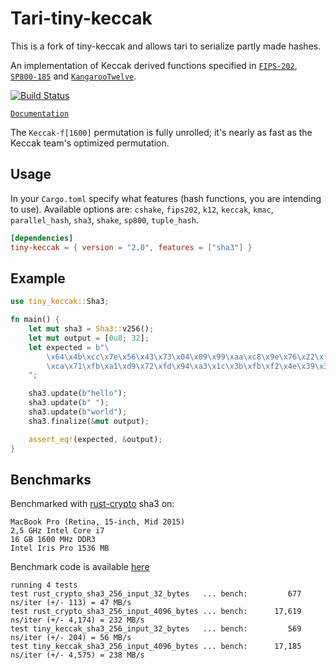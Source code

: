 # Tari-tiny-keccak

This is a fork of tiny-keccak and allows tari to serialize partly made hashes. 

An implementation of Keccak derived functions specified in [`FIPS-202`], [`SP800-185`] and [`KangarooTwelve`].

[![Build Status][travis-image]][travis-url]

[travis-image]: https://travis-ci.org/debris/tiny-keccak.svg?branch=master
[travis-url]: https://travis-ci.org/debris/tiny-keccak
[`FIPS-202`]: https://nvlpubs.nist.gov/nistpubs/FIPS/NIST.FIPS.202.pdf
[`SP800-185`]: https://nvlpubs.nist.gov/nistpubs/SpecialPublications/NIST.SP.800-185.pdf
[`KangarooTwelve`]: https://eprint.iacr.org/2016/770.pdf

[`Documentation`](https://docs.rs/tiny-keccak)

The `Keccak-f[1600]` permutation is fully unrolled; it's nearly as fast
as the Keccak team's optimized permutation.

## Usage

In your `Cargo.toml` specify what features (hash functions, you are intending to use).
Available options are: `cshake`, `fips202`, `k12`, `keccak`, `kmac`, `parallel_hash`, `sha3`,
`shake`, `sp800`, `tuple_hash`.

```toml
[dependencies]
tiny-keccak = { version = "2.0", features = ["sha3"] }
```

## Example

```rust
use tiny_keccak::Sha3;

fn main() {
    let mut sha3 = Sha3::v256();
    let mut output = [0u8; 32];
    let expected = b"\
        \x64\x4b\xcc\x7e\x56\x43\x73\x04\x09\x99\xaa\xc8\x9e\x76\x22\xf3\
        \xca\x71\xfb\xa1\xd9\x72\xfd\x94\xa3\x1c\x3b\xfb\xf2\x4e\x39\x38\
    ";

    sha3.update(b"hello");
    sha3.update(b" ");
    sha3.update(b"world");
    sha3.finalize(&mut output);

    assert_eq!(expected, &output);
}
```

## Benchmarks

Benchmarked with [rust-crypto](https://github.com/RustCrypto) sha3 on:

```
MacBook Pro (Retina, 15-inch, Mid 2015)
2,5 GHz Intel Core i7
16 GB 1600 MHz DDR3
Intel Iris Pro 1536 MB
```

Benchmark code is available [here](https://github.com/debris/tiny-keccak/blob/master/comparison/benches/sha3.rs)

```
running 4 tests
test rust_crypto_sha3_256_input_32_bytes   ... bench:         677 ns/iter (+/- 113) = 47 MB/s
test rust_crypto_sha3_256_input_4096_bytes ... bench:      17,619 ns/iter (+/- 4,174) = 232 MB/s
test tiny_keccak_sha3_256_input_32_bytes   ... bench:         569 ns/iter (+/- 204) = 56 MB/s
test tiny_keccak_sha3_256_input_4096_bytes ... bench:      17,185 ns/iter (+/- 4,575) = 238 MB/s
```
